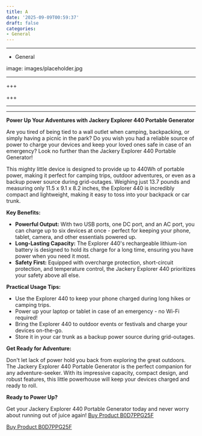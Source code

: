 ```yaml
---
title: A
date: '2025-09-09T00:59:37'
draft: false
categories:
- General
---
```


---

- General

image: images/placeholder.jpg

---

+++






+++





---



---
**Power Up Your Adventures with Jackery Explorer 440 Portable Generator**

Are you tired of being tied to a wall outlet when camping, backpacking, or simply having a picnic in the park? Do you wish you had a reliable source of power to charge your devices and keep your loved ones safe in case of an emergency? Look no further than the Jackery Explorer 440 Portable Generator!

This mighty little device is designed to provide up to 440Wh of portable power, making it perfect for camping trips, outdoor adventures, or even as a backup power source during grid-outages. Weighing just 13.7 pounds and measuring only 11.5 x 9.1 x 8.2 inches, the Explorer 440 is incredibly compact and lightweight, making it easy to toss into your backpack or car trunk.

**Key Benefits:**

* **Powerful Output:** With two USB ports, one DC port, and an AC port, you can charge up to six devices at once - perfect for keeping your phone, tablet, camera, and other essentials powered up.
* **Long-Lasting Capacity:** The Explorer 440's rechargeable lithium-ion battery is designed to hold its charge for a long time, ensuring you have power when you need it most.
* **Safety First:** Equipped with overcharge protection, short-circuit protection, and temperature control, the Jackery Explorer 440 prioritizes your safety above all else.

**Practical Usage Tips:**

* Use the Explorer 440 to keep your phone charged during long hikes or camping trips.
* Power up your laptop or tablet in case of an emergency - no Wi-Fi required!
* Bring the Explorer 440 to outdoor events or festivals and charge your devices on-the-go.
* Store it in your car trunk as a backup power source during grid-outages.

**Get Ready for Adventure:**

Don't let lack of power hold you back from exploring the great outdoors. The Jackery Explorer 440 Portable Generator is the perfect companion for any adventure-seeker. With its impressive capacity, compact design, and robust features, this little powerhouse will keep your devices charged and ready to roll.

**Ready to Power Up?**

Get your Jackery Explorer 440 Portable Generator today and never worry about running out of juice again! [Buy Product B0D7PPG25F](https://www.amazon.com/Jackery-Explorer-Portable-Generator-Emergency/dp/B0D7PPG25F/)

[Buy Product B0D7PPG25F](https://www.amazon.com/Jackery-Explorer-Portable-Generator-Emergency/dp/B0D7PPG25F/)